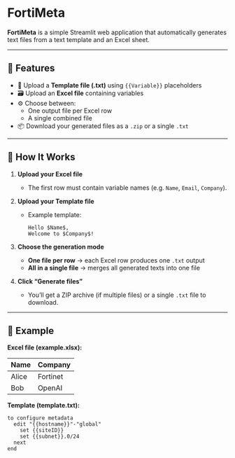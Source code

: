 # FortiMeta

**FortiMeta** is a simple Streamlit web application that automatically generates text files from a text template and an Excel sheet.

---

## 🚀 Features

- 📄 Upload a **Template file (.txt)** using `{{Variable}}` placeholders
- 🗃️ Upload an **Excel file** containing variables  
- ⚙️ Choose between:
  - One output file per Excel row
  - A single combined file
- 📦 Download your generated files as a `.zip` or a single `.txt`

---

## 🧠 How It Works

1. **Upload your Excel file**  
   - The first row must contain variable names (e.g. `Name`, `Email`, `Company`).

2. **Upload your Template file**  
   - Example template:
     ```
     Hello $Name$,
     Welcome to $Company$!
     ```

3. **Choose the generation mode**
   - **One file per row** → each Excel row produces one `.txt` output  
   - **All in a single file** → merges all generated texts into one file  

4. **Click “Generate files”**  
   - You’ll get a ZIP archive (if multiple files) or a single `.txt` file to download.

---

## 🧩 Example

**Excel file (example.xlsx):**

| Name  | Company   |
|-------|------------|
| Alice | Fortinet   |
| Bob   | OpenAI     |

**Template (template.txt):**
   ```text
   to configure metadata
     edit "{{hostname}}"-"global"
       set {{siteID}}
       set {{subnet}}.0/24
     next
   end
